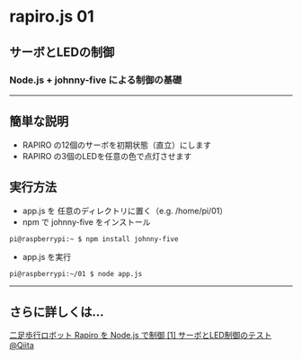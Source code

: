 # rapiro.js 01

## サーボとLEDの制御

### Node.js + johnny-five による制御の基礎

---
## 簡単な説明

- RAPIRO の12個のサーボを初期状態（直立）にします
- RAPIRO の3個のLEDを任意の色で点灯させます

## 実行方法

- app.js を 任意のディレクトリに置く（e.g. /home/pi/01）
- npm で johnny-five をインストール

```
pi@raspberrypi:~ $ npm install johnny-five
```

- app.js を実行
```
pi@raspberrypi:~/01 $ node app.js
```

---

## さらに詳しくは...

[二足歩行ロボット Rapiro を Node.js で制御 [1] サーボとLED制御のテスト @Qiita](http://qiita.com/mkoku/items/191ead1b62693003bf64)